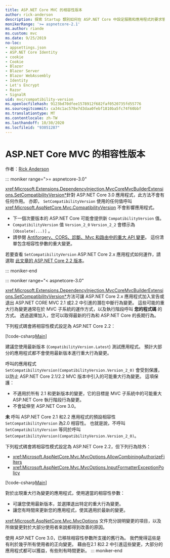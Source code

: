 ```yaml
---
title: ASP.NET Core MVC 的相容性版本
author: rick-anderson
description: 探索 Startup 類別如何在 ASP.NET Core 中設定服務和應用程式的要求管線。
monikerRange: '>= aspnetcore-2.1'
ms.author: riande
ms.custom: mvc
ms.date: 9/25/2019
no-loc:
- appsettings.json
- ASP.NET Core Identity
- cookie
- Cookie
- Blazor
- Blazor Server
- Blazor WebAssembly
- Identity
- Let's Encrypt
- Razor
- SignalR
uid: mvc/compatibility-version
ms.openlocfilehash: 9123bd70dfee1578912f682faf0520735fd55776
ms.sourcegitcommit: ca34c1ac578e7d3daa0febf1810ba5fc74f60bbf
ms.translationtype: MT
ms.contentlocale: zh-TW
ms.lasthandoff: 10/30/2020
ms.locfileid: "93051287"
---
```

# <a name="compatibility-version-for-aspnet-core-mvc"></a>ASP.NET Core MVC 的相容性版本

作者：[Rick Anderson](https://twitter.com/RickAndMSFT)

::: moniker range=">= aspnetcore-3.0"

<xref:Microsoft.Extensions.DependencyInjection.MvcCoreMvcBuilderExtensions.SetCompatibilityVersion*>針對 ASP.NET Core 3.0 應用程式，此方法不會有任何作用。 亦即， `SetCompatibilityVersion` 使用的任何值呼叫 <xref:Microsoft.AspNetCore.Mvc.CompatibilityVersion> 不會影響應用程式。

* 下一個次要版本的 ASP.NET Core 可能會提供新 `CompatibilityVersion` 值。
* `CompatibilityVersion` 值 `Version_2_0` `Version_2_2` 會標示為 `[Obsolete(...)]` 。
* 請參閱 [Antiforgery、CORS、診斷、Mvc 和路由中的重大 API 變更](https://github.com/aspnet/Announcements/issues/387)。 這份清單包含相容性參數的重大變更。

若要查看 `SetCompatibilityVersion` ASP.NET Core 2.x 應用程式如何運作，請選取 [此文章的 ASP.NET Core 2.2 版本](?view=aspnetcore-2.2)。

::: moniker-end

::: moniker range="< aspnetcore-3.0"

<xref:Microsoft.Extensions.DependencyInjection.MvcCoreMvcBuilderExtensions.SetCompatibilityVersion*>方法可讓 ASP.NET Core 2.x 應用程式加入宣告或退出 ASP.NET CORE MVC 2.1 或2.2 中引進的潛在中斷行為變更。 這些可能的重大行為變更通常在於 MVC 子系統的運作方式，以及執行階段呼叫 **您的程式碼** 的方式。 透過選擇加入，您可以取得最新的行為和 ASP.NET Core 的長期行為。

下列程式碼會將相容性模式設定為 ASP.NET Core 2.2：

[!code-csharp[Main](compatibility-version/samples/2.x/CompatibilityVersionSample/Startup.cs?name=snippet1)]

建議您使用最新版本 (`CompatibilityVersion.Latest`) 測試應用程式。 預計大部分的應用程式都不會使用最新版本進行重大行為變更。

呼叫的應用程式 `SetCompatibilityVersion(CompatibilityVersion.Version_2_0)` 會受到保護，以防止 ASP.NET Core 2.1/2.2 MVC 版本中引入的可能重大行為變更。 這項保護：

* 不適用於所有 2.1 和更新版本的變更，它的目標是 MVC 子系統中的可能重大 ASP.NET Core 執行階段行為變更。
* 不會延伸至 ASP.NET Core 3.0。

**未** 呼叫 ASP.NET Core 2.1 和2.2 應用程式的預設相容性 `SetCompatibilityVersion` 為2.0 相容性。 也就是說，不呼叫 `SetCompatibilityVersion` 等同於呼叫 `SetCompatibilityVersion(CompatibilityVersion.Version_2_0)`。

下列程式碼會將相容性模式設定為 ASP.NET Core 2.2，但下列行為除外：

* <xref:Microsoft.AspNetCore.Mvc.MvcOptions.AllowCombiningAuthorizeFilters>
* <xref:Microsoft.AspNetCore.Mvc.MvcOptions.InputFormatterExceptionPolicy>

[!code-csharp[Main](compatibility-version/samples/2.x/CompatibilityVersionSample/Startup2.cs?name=snippet1)]

對於出現重大行為變更的應用程式，使用適當的相容性參數：

* 可讓您使用最新版本，並選擇退出特定的重大行為變更。
* 讓您有時間來更新您的應用程式，使其適用於最新的變更。

<xref:Microsoft.AspNetCore.Mvc.MvcOptions> 文件充分說明變更的項目，以及所做變更對於大部分使用者來說都得到改善的原因。

使用 ASP.NET Core 3.0，已移除相容性參數所支援的舊行為。 我們覺得這些是有利於幾乎所有使用者的正向變更。 藉由在2.1 和2.2 中引進這些變更，大部分的應用程式都可以獲益，有些則有時間更新。
::: moniker-end